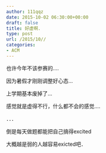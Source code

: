 ```yaml
---
author: 111qqz
date: 2015-10-02 06:30:00+00:00
draft: false
title: 好虚啊.
type: post
url: /2015/10//
categories:
- ACM
---
```


也许今年不该参赛的....




因为暑假才刚刚调整好心态...




上学期基本废掉了...




感觉就是虚得不行，什么都不会的感觉....




．．．




倒是每天做题都能把自己搞得excited




大概越是弱的人越容易exicted吧．



